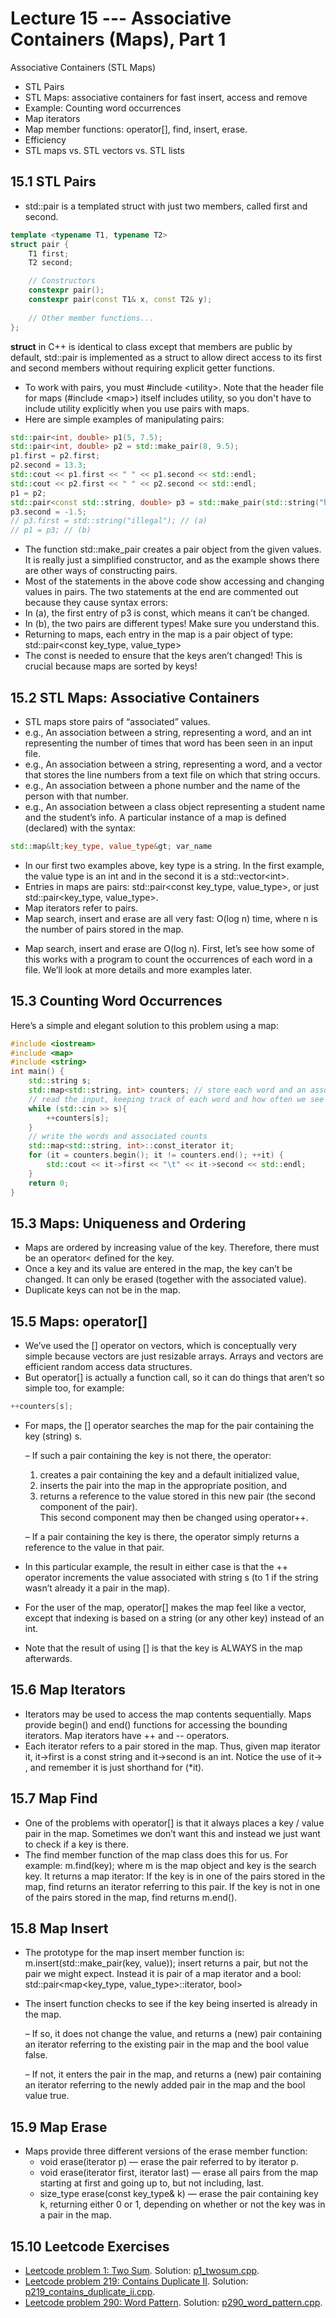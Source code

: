 # Lecture 15 --- Associative Containers (Maps), Part 1

Associative Containers (STL Maps)
- STL Pairs
- STL Maps: associative containers for fast insert, access and remove
- Example: Counting word occurrences
- Map iterators
- Map member functions: operator[], find, insert, erase.
- Efficiency
- STL maps vs. STL vectors vs. STL lists

## 15.1 STL Pairs

- std::pair is a templated struct with just two members, called first and second. 

```cpp
template <typename T1, typename T2>
struct pair {
    T1 first;
    T2 second;

    // Constructors
    constexpr pair();
    constexpr pair(const T1& x, const T2& y);
    
    // Other member functions...
};
```

**struct** in C++ is identical to class except that members are public by default, std::pair is implemented as a struct to allow direct access to its first and second members without requiring explicit getter functions.  
- To work with pairs, you must #include &lt;utility&gt;. Note that the header file for maps (#include &lt;map&gt;) itself includes utility, so you don't have to include utility explicitly when you use pairs with maps.
- Here are simple examples of manipulating pairs:
```cpp
std::pair<int, double> p1(5, 7.5);
std::pair<int, double> p2 = std::make_pair(8, 9.5);
p1.first = p2.first;
p2.second = 13.3;
std::cout << p1.first << " " << p1.second << std::endl;
std::cout << p2.first << " " << p2.second << std::endl;
p1 = p2;
std::pair<const std::string, double> p3 = std::make_pair(std::string("hello"), 3.5);
p3.second = -1.5;
// p3.first = std::string("illegal"); // (a)
// p1 = p3; // (b)
```
- The function std::make_pair creates a pair object from the given values. It is really just a simplified
constructor, and as the example shows there are other ways of constructing pairs.
- Most of the statements in the above code show accessing and changing values in pairs.
The two statements at the end are commented out because they cause syntax errors:
- In (a), the first entry of p3 is const, which means it can’t be changed.
- In (b), the two pairs are different types! Make sure you understand this.
- Returning to maps, each entry in the map is a pair object of type:
std::pair&lt;const key_type, value_type&gt;
- The const is needed to ensure that the keys aren’t changed! This is crucial because maps are sorted by keys!

## 15.2 STL Maps: Associative Containers

- STL maps store pairs of “associated” values.
- e.g., An association between a string, representing a word, and an int representing the number of times that
word has been seen in an input file.
- e.g., An association between a string, representing a word, and a vector that stores the line numbers from a
text file on which that string occurs.
- e.g., An association between a phone number and the name of the person with that number.
- e.g., An association between a class object representing a student name and the student’s info.
 A particular instance of a map is defined (declared) with the syntax:

```cpp
std::map&lt;key_type, value_type&gt; var_name
```
- In our first two examples above, key type is a string. In the first example, the value type is an int and in
the second it is a std::vector&lt;int&gt;.
- Entries in maps are pairs: std::pair&lt;const key_type, value_type&gt;, or just std::pair&lt;key_type, value_type&gt;.
- Map iterators refer to pairs.
- Map search, insert and erase are all very fast: O(log n) time, where n is the number of pairs stored in the map.
<!-- Note: The STL map type has similarities to the Python dictionary, Java HashMap, or a Perl hash, but the
data structures are not the same. The organization, implementation, and performance is different. In a couple
weeks we’ll see an STL data structure that is even more similar to the Python dictionary.-->
- Map search, insert and erase are O(log n).
First, let’s see how some of this works with a program to count the occurrences of each word in a file. We’ll look
at more details and more examples later.

## 15.3 Counting Word Occurrences

Here’s a simple and elegant solution to this problem using a map:

```cpp
#include <iostream>
#include <map>
#include <string>
int main() {
	std::string s;
	std::map<std::string, int> counters; // store each word and an associated counter
	// read the input, keeping track of each word and how often we see it
	while (std::cin >> s){
		++counters[s];
	}
	// write the words and associated counts
	std::map<std::string, int>::const_iterator it;
	for (it = counters.begin(); it != counters.end(); ++it) {
		std::cout << it->first << "\t" << it->second << std::endl;
	}
	return 0;
}
```

## 15.3 Maps: Uniqueness and Ordering

- Maps are ordered by increasing value of the key. Therefore, there
must be an operator< defined for the key.
- Once a key and its value are entered in the map, the key can’t be
changed. It can only be erased (together with the associated value).
- Duplicate keys can not be in the map.

## 15.5 Maps: operator[]

- We’ve used the [] operator on vectors, which is conceptually very simple because vectors are just resizable
arrays. Arrays and vectors are efficient random access data structures.
- But operator[] is actually a function call, so it can do things that aren’t so simple too, for example:

```cpp
++counters[s];
```

- For maps, the [] operator searches the map for the pair containing the key (string) s.  
  
  – If such a pair containing the key is not there, the operator:
    1. creates a pair containing the key and a default initialized value,
    2. inserts the pair into the map in the appropriate position, and
    3. returns a reference to the value stored in this new pair (the second component of the pair).  
    This second component may then be changed using operator++.  
  
  – If a pair containing the key is there, the operator simply returns a reference to the value in that pair.
- In this particular example, the result in either case is that the ++ operator increments the value associated with
string s (to 1 if the string wasn’t already it a pair in the map).
- For the user of the map, operator[] makes the map feel like a vector, except that indexing is based on a
string (or any other key) instead of an int.
- Note that the result of using [] is that the key is ALWAYS in the map afterwards.

## 15.6 Map Iterators

- Iterators may be used to access the map contents sequentially. Maps provide begin() and end() functions for
accessing the bounding iterators. Map iterators have ++ and -- operators.
- Each iterator refers to a pair stored in the map. Thus, given map iterator it, it-&gt;first is a const string
and it-&gt;second is an int. Notice the use of it-> , and remember it is just shorthand for (*it).

## 15.7 Map Find

- One of the problems with operator[] is that it always places a key / value pair in the map. Sometimes we
don’t want this and instead we just want to check if a key is there.
- The find member function of the map class does this for us. For example:
m.find(key);
where m is the map object and key is the search key. It returns a map iterator:
If the key is in one of the pairs stored in the map, find returns an iterator referring to this pair.
If the key is not in one of the pairs stored in the map, find returns m.end().

## 15.8 Map Insert

- The prototype for the map insert member function is:
m.insert(std::make_pair(key, value));
insert returns a pair, but not the pair we might expect. Instead it is pair of a map iterator and a bool:
std::pair<map<key_type, value_type>::iterator, bool>
- The insert function checks to see if the key being inserted is already in the map.

  – If so, it does not change the value, and returns a (new) pair containing an iterator referring to the existing
pair in the map and the bool value false.

  – If not, it enters the pair in the map, and returns a (new) pair containing an iterator referring to the newly
added pair in the map and the bool value true.

## 15.9 Map Erase

- Maps provide three different versions of the erase member function:
  - void erase(iterator p) — erase the pair referred to by iterator p.  
  - void erase(iterator first, iterator last) — erase all pairs from the map starting at first and going
up to, but not including, last.  
  - size_type erase(const key_type& k) — erase the pair containing key k, returning either 0 or 1, depending
on whether or not the key was in a pair in the map.

## 15.10 Leetcode Exercises

- [Leetcode problem 1: Two Sum](https://leetcode.com/problems/two-sum/). Solution: [p1_twosum.cpp](../../leetcode/p1_twosum.cpp).
- [Leetcode problem 219: Contains Duplicate II](https://leetcode.com/problems/contains-duplicate-ii/description/). Solution: [p219_contains_duplicate_ii.cpp](../../leetcode/p219_contains_duplicate_ii.cpp).
- [Leetcode problem 290: Word Pattern](https://leetcode.com/problems/word-pattern/). Solution: [p290_word_pattern.cpp](../../leetcode/p290_word_pattern.cpp).

